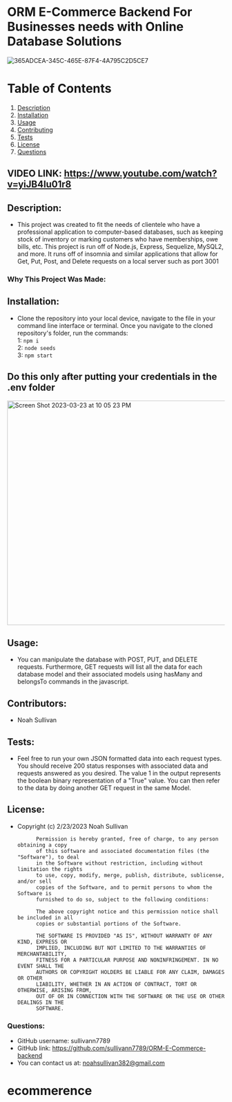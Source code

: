 
# ORM E-Commerce Backend For Businesses needs with Online Database Solutions
![365ADCEA-345C-465E-87F4-4A795C2D5CE7](https://user-images.githubusercontent.com/119015927/227430844-9b320595-0362-495a-8e9b-2bfbbad1067a.jpeg)

# Table of Contents

1. [Description](#description)
2. [Installation](#installation)
3. [Usage](#usage)
4. [Contributing](#contributors)
5. [Tests](#tests)
6. [License](#license)
7. [Questions](#questions)
## VIDEO LINK: https://www.youtube.com/watch?v=yiJB4Iu01r8
## Description:
- This project was created to fit the needs of clientele who have a professional application to computer-based databases, such as keeping stock of inventory or marking customers who have memberships, owe bills, etc. This project is run off of Node.js, Express, Sequelize, MySQL2, and more. It runs off of insomnia and similar applications that allow for Get, Put, Post, and Delete requests on a local server such as port 3001
### Why This Project Was Made:

        
## Installation:
- Clone the repository into your local device, navigate to the file in your command line interface or terminal. Once you navigate to the cloned repository's folder, run the commands: <br>1:  ```npm i``` <br>2: ```node seeds```<br>3: ```npm start```
## Do this only after putting your credentials in the .env folder
<img width="519" alt="Screen Shot 2023-03-23 at 10 05 23 PM" src="https://user-images.githubusercontent.com/119015927/227430117-d027533e-83c5-410a-b6f8-f047b9df519d.png">

## Usage:
- You can manipulate the database with POST, PUT, and DELETE requests. Furthermore, GET requests will list all the data for each database model and their associated models using hasMany and belongsTo commands in the javascript. 
        
## Contributors:
- Noah Sullivan
        
## Tests:
- Feel free to run your own JSON formatted data into each request types. You should receive 200 status responses with associated data and requests answered as you desired. The value 1 in the output represents the boolean binary representation of a "True" value. You can then refer to the data by doing another GET request in the same Model.
        
## License:
- Copyright (c) 2/23/2023 Noah Sullivan

            Permission is hereby granted, free of charge, to any person obtaining a copy
            of this software and associated documentation files (the "Software"), to deal
            in the Software without restriction, including without limitation the rights
            to use, copy, modify, merge, publish, distribute, sublicense, and/or sell
            copies of the Software, and to permit persons to whom the Software is
            furnished to do so, subject to the following conditions:
            
            The above copyright notice and this permission notice shall be included in all
            copies or substantial portions of the Software.
            
            THE SOFTWARE IS PROVIDED "AS IS", WITHOUT WARRANTY OF ANY KIND, EXPRESS OR
            IMPLIED, INCLUDING BUT NOT LIMITED TO THE WARRANTIES OF MERCHANTABILITY,
            FITNESS FOR A PARTICULAR PURPOSE AND NONINFRINGEMENT. IN NO EVENT SHALL THE
            AUTHORS OR COPYRIGHT HOLDERS BE LIABLE FOR ANY CLAIM, DAMAGES OR OTHER
            LIABILITY, WHETHER IN AN ACTION OF CONTRACT, TORT OR OTHERWISE, ARISING FROM,
            OUT OF OR IN CONNECTION WITH THE SOFTWARE OR THE USE OR OTHER DEALINGS IN THE
            SOFTWARE.
        
### Questions:
- GitHub username: sullivann7789
- GitHub link: https://github.com/sullivann7789/ORM-E-Commerce-backend
- You can contact us at: noahsullivan382@gmail.com
# ecommerence
